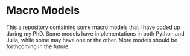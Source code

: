 # Macro Models
This a repository containing some macro models that I have coded up during my PhD. Some models have implementations in both Python and Julia, while some may have one or the other. More models should be forthcoming in the future.
